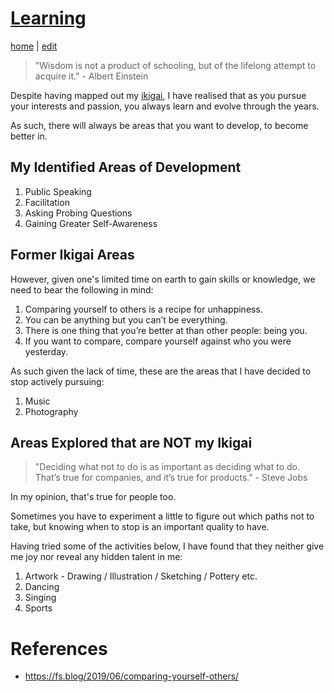 # [Learning](https://alwinwoo.github.io/pages/learning.html)
[home](https://alwinwoo.github.io/) | [edit](https://github.com/alwinwoo/alwinwoo.github.io/edit/master/pages/learning.md)

> "Wisdom is not a product of schooling, but of the lifelong attempt to acquire it." - Albert Einstein

Despite having mapped out my [ikigai](https://alwinwoo.github.io/pages/ikigai.html), I have realised that as you pursue your interests and passion, you always learn and evolve through the years. 

As such, there will always be areas that you want to develop, to become better in.

## My Identified Areas of Development

1. Public Speaking
2. Facilitation
3. Asking Probing Questions
4. Gaining Greater Self-Awareness

## Former Ikigai Areas

However, given one's limited time on earth to gain skills or knowledge, we need to bear the following in mind:

1. Comparing yourself to others is a recipe for unhappiness.
2. You can be anything but you can’t be everything.
3. There is one thing that you’re better at than other people: being you.
4. If you want to compare, compare yourself against who you were yesterday.

As such given the lack of time, these are the areas that I have decided to stop actively pursuing:

1. Music
2. Photography

## Areas Explored that are NOT my Ikigai

> "Deciding what not to do is as important as deciding what to do. That’s true for companies, and it’s true for products." - Steve Jobs

In my opinion, that's true for people too. 

Sometimes you have to experiment a little to figure out which paths not to take, but knowing when to stop is an important quality to have.

Having tried some of the activities below, I have found that they neither give me joy nor reveal any hidden talent in me:

1. Artwork - Drawing / Illustration / Sketching / Pottery etc.
2. Dancing
3. Singing
4. Sports

# References

- https://fs.blog/2019/06/comparing-yourself-others/


